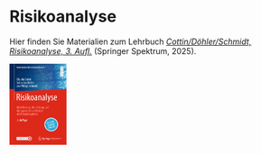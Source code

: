 # Risikoanalyse
Hier finden Sie Materialien zum Lehrbuch [*Cottin/Döhler/Schmidt, Risikoanalyse, 3. Aufl.*](https://link.springer.com/book/9783658461065) (Springer Spektrum, 2025).

<img src="978-3-658-46106-5.jpg"  width="20%" height="20%">

